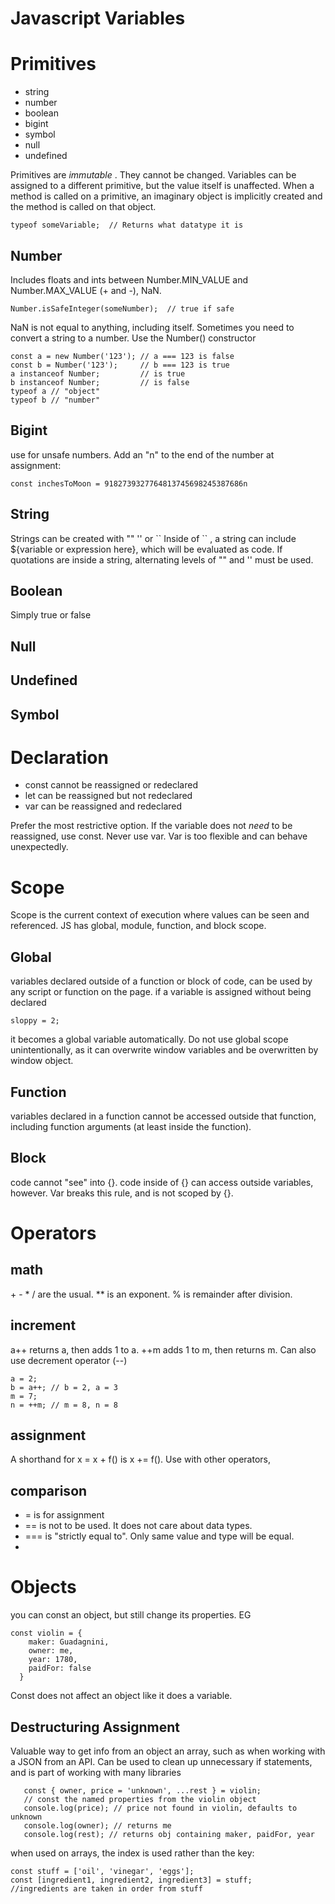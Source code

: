 ﻿# Javascript Variables
# Primitives
- string
- number 
- boolean
- bigint
- symbol
- null
- undefined

Primitives are *immutable* . They cannot be changed.  Variables can be assigned to a different primitive, but the value itself is unaffected. When a method is called on a primitive, an imaginary object is implicitly created and the method is called on that object. 

    typeof someVariable;  // Returns what datatype it is

## Number
Includes floats and ints between Number.MIN_VALUE and Number.MAX_VALUE (+ and -), NaN.

    Number.isSafeInteger(someNumber);  // true if safe
    
NaN is not equal to anything, including itself.
Sometimes you need to convert a string to a number. Use the Number() constructor

    const a = new Number('123'); // a === 123 is false
    const b = Number('123');     // b === 123 is true
    a instanceof Number;         // is true
    b instanceof Number;         // is false
    typeof a // "object"
    typeof b // "number"

## Bigint
use for unsafe numbers. Add an "n" to the end of the number at assignment:

    const inchesToMoon = 9182739327764813745698245387686n
## String
Strings can be created with "" '' or  \`\`
Inside of `` , a string can include  ${variable or expression here}, which will be evaluated as code.
If quotations are inside a string, alternating levels of "" and '' must be used. 
## Boolean
Simply true or false
## Null
## Undefined
## Symbol
# Declaration
- const cannot be reassigned or redeclared
- let can be reassigned but not redeclared
- var can be reassigned and redeclared

Prefer the most restrictive option. If the variable does not *need* to be reassigned, use const. Never use var. Var is too flexible and can behave unexpectedly.
# Scope
Scope is the current context of execution where values can be seen and referenced. JS has global, module, function, and block scope.
## Global
variables declared outside of a function or block of code, can be used by any script or function on the page.  if a variable is assigned without being declared 

    sloppy = 2;
    
it becomes a global variable automatically. Do not use global scope unintentionally, as it can overwrite window variables and be overwritten by window object.
## Function
variables declared in a function cannot be accessed outside that function, including function arguments (at least inside the function).
## Block
code cannot "see" into {}. code inside of {} can access outside variables, however.  Var breaks this rule, and is not scoped by {}.

# Operators
## math
\+ - * / are the usual. \** is an exponent. % is remainder after division.
## increment
a++  returns a, then adds 1 to a. ++m adds 1 to m, then returns m. Can also use decrement operator (--)

    a = 2;
    b = a++; // b = 2, a = 3
    m = 7;
    n = ++m; // m = 8, n = 8

## assignment
A shorthand for x = x + f() is x += f(). Use with other operators, 
## comparison
- = is for assignment
- == is not to be used. It does not care about data types.
- === is "strictly equal to". Only same value and type will be equal.
- 
# Objects
you can const an object, but still change its properties. EG

    const violin = {
	    maker: Guadagnini,
	    owner: me,
	    year: 1780,
	    paidFor: false
	  }
Const does not affect an object like it does a variable.  
## Destructuring Assignment
Valuable way to get info from an object an array, such as when working with a JSON from an API. Can be used to clean up unnecessary if statements, and is part of working with many libraries

       const { owner, price = 'unknown', ...rest } = violin; 
       // const the named properties from the violin object
       console.log(price); // price not found in violin, defaults to unknown
       console.log(owner); // returns me
       console.log(rest); // returns obj containing maker, paidFor, year
    
when used on arrays, the index is used rather than the key:

    const stuff = ['oil', 'vinegar', 'eggs'];
    const [ingredient1, ingredient2, ingredient3] = stuff;
    //ingredients are taken in order from stuff
    

